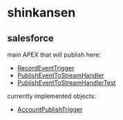 # shinkansen

## salesforce

main APEX that will publish here:

- [RecordEventTrigger](https://safestreets.lightning.force.com/lightning/setup/ApexTriggers/page?address=%2F01q6Q000000PaUX)
- [PublishEventToStreamHandler](https://safestreets.lightning.force.com/lightning/setup/ApexClasses/page?address=%2F01p6Q000000NTF5)
- [PublishEventToStreamHandlerTest](https://safestreets.lightning.force.com/lightning/setup/ApexClasses/page?address=%2F01p6Q000000NTF6)

currently implemented objects:

- [AccountPublishTrigger](https://safestreets.lightning.force.com/lightning/setup/ApexTriggers/page?address=%2F01q6Q000000PaUW)
